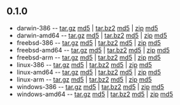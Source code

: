 ## 0.1.0

* darwin-386 -- [tar.gz](https://s3.amazonaws.com/dendrite-binaries/darwin-386/0.1.0/dendrite-darwin-386-0.1.0.tar.gz) [md5](https://s3.amazonaws.com/dendrite-binaries/darwin-386/0.1.0/dendrite-darwin-386-0.1.0.tar.gz.md5) | [tar.bz2](https://s3.amazonaws.com/dendrite-binaries/darwin-386/0.1.0/dendrite-darwin-386-0.1.0.tar.bz2) [md5](https://s3.amazonaws.com/dendrite-binaries/darwin-386/0.1.0/dendrite-darwin-386-0.1.0.tar.bz2.md5) | [zip](https://s3.amazonaws.com/dendrite-binaries/darwin-386/0.1.0/dendrite-darwin-386-0.1.0.zip) [md5](https://s3.amazonaws.com/dendrite-binaries/darwin-386/0.1.0/dendrite-darwin-386-0.1.0.zip.md5)
* darwin-amd64 -- [tar.gz](https://s3.amazonaws.com/dendrite-binaries/darwin-amd64/0.1.0/dendrite-darwin-amd64-0.1.0.tar.gz) [md5](https://s3.amazonaws.com/dendrite-binaries/darwin-amd64/0.1.0/dendrite-darwin-amd64-0.1.0.tar.gz.md5) | [tar.bz2](https://s3.amazonaws.com/dendrite-binaries/darwin-amd64/0.1.0/dendrite-darwin-amd64-0.1.0.tar.bz2) [md5](https://s3.amazonaws.com/dendrite-binaries/darwin-amd64/0.1.0/dendrite-darwin-amd64-0.1.0.tar.bz2.md5) | [zip](https://s3.amazonaws.com/dendrite-binaries/darwin-amd64/0.1.0/dendrite-darwin-amd64-0.1.0.zip) [md5](https://s3.amazonaws.com/dendrite-binaries/darwin-amd64/0.1.0/dendrite-darwin-amd64-0.1.0.zip.md5)
* freebsd-386 -- [tar.gz](https://s3.amazonaws.com/dendrite-binaries/freebsd-386/0.1.0/dendrite-freebsd-386-0.1.0.tar.gz) [md5](https://s3.amazonaws.com/dendrite-binaries/freebsd-386/0.1.0/dendrite-freebsd-386-0.1.0.tar.gz.md5) | [tar.bz2](https://s3.amazonaws.com/dendrite-binaries/freebsd-386/0.1.0/dendrite-freebsd-386-0.1.0.tar.bz2) [md5](https://s3.amazonaws.com/dendrite-binaries/freebsd-386/0.1.0/dendrite-freebsd-386-0.1.0.tar.bz2.md5) | [zip](https://s3.amazonaws.com/dendrite-binaries/freebsd-386/0.1.0/dendrite-freebsd-386-0.1.0.zip) [md5](https://s3.amazonaws.com/dendrite-binaries/freebsd-386/0.1.0/dendrite-freebsd-386-0.1.0.zip.md5)
* freebsd-amd64 -- [tar.gz](https://s3.amazonaws.com/dendrite-binaries/freebsd-amd64/0.1.0/dendrite-freebsd-amd64-0.1.0.tar.gz) [md5](https://s3.amazonaws.com/dendrite-binaries/freebsd-amd64/0.1.0/dendrite-freebsd-amd64-0.1.0.tar.gz.md5) | [tar.bz2](https://s3.amazonaws.com/dendrite-binaries/freebsd-amd64/0.1.0/dendrite-freebsd-amd64-0.1.0.tar.bz2) [md5](https://s3.amazonaws.com/dendrite-binaries/freebsd-amd64/0.1.0/dendrite-freebsd-amd64-0.1.0.tar.bz2.md5) | [zip](https://s3.amazonaws.com/dendrite-binaries/freebsd-amd64/0.1.0/dendrite-freebsd-amd64-0.1.0.zip) [md5](https://s3.amazonaws.com/dendrite-binaries/freebsd-amd64/0.1.0/dendrite-freebsd-amd64-0.1.0.zip.md5)
* freebsd-arm -- [tar.gz](https://s3.amazonaws.com/dendrite-binaries/freebsd-arm/0.1.0/dendrite-freebsd-arm-0.1.0.tar.gz) [md5](https://s3.amazonaws.com/dendrite-binaries/freebsd-arm/0.1.0/dendrite-freebsd-arm-0.1.0.tar.gz.md5) | [tar.bz2](https://s3.amazonaws.com/dendrite-binaries/freebsd-arm/0.1.0/dendrite-freebsd-arm-0.1.0.tar.bz2) [md5](https://s3.amazonaws.com/dendrite-binaries/freebsd-arm/0.1.0/dendrite-freebsd-arm-0.1.0.tar.bz2.md5) | [zip](https://s3.amazonaws.com/dendrite-binaries/freebsd-arm/0.1.0/dendrite-freebsd-arm-0.1.0.zip) [md5](https://s3.amazonaws.com/dendrite-binaries/freebsd-arm/0.1.0/dendrite-freebsd-arm-0.1.0.zip.md5)
* linux-386 -- [tar.gz](https://s3.amazonaws.com/dendrite-binaries/linux-386/0.1.0/dendrite-linux-386-0.1.0.tar.gz) [md5](https://s3.amazonaws.com/dendrite-binaries/linux-386/0.1.0/dendrite-linux-386-0.1.0.tar.gz.md5) | [tar.bz2](https://s3.amazonaws.com/dendrite-binaries/linux-386/0.1.0/dendrite-linux-386-0.1.0.tar.bz2) [md5](https://s3.amazonaws.com/dendrite-binaries/linux-386/0.1.0/dendrite-linux-386-0.1.0.tar.bz2.md5) | [zip](https://s3.amazonaws.com/dendrite-binaries/linux-386/0.1.0/dendrite-linux-386-0.1.0.zip) [md5](https://s3.amazonaws.com/dendrite-binaries/linux-386/0.1.0/dendrite-linux-386-0.1.0.zip.md5)
* linux-amd64 -- [tar.gz](https://s3.amazonaws.com/dendrite-binaries/linux-amd64/0.1.0/dendrite-linux-amd64-0.1.0.tar.gz) [md5](https://s3.amazonaws.com/dendrite-binaries/linux-amd64/0.1.0/dendrite-linux-amd64-0.1.0.tar.gz.md5) | [tar.bz2](https://s3.amazonaws.com/dendrite-binaries/linux-amd64/0.1.0/dendrite-linux-amd64-0.1.0.tar.bz2) [md5](https://s3.amazonaws.com/dendrite-binaries/linux-amd64/0.1.0/dendrite-linux-amd64-0.1.0.tar.bz2.md5) | [zip](https://s3.amazonaws.com/dendrite-binaries/linux-amd64/0.1.0/dendrite-linux-amd64-0.1.0.zip) [md5](https://s3.amazonaws.com/dendrite-binaries/linux-amd64/0.1.0/dendrite-linux-amd64-0.1.0.zip.md5)
* linux-arm -- [tar.gz](https://s3.amazonaws.com/dendrite-binaries/linux-arm/0.1.0/dendrite-linux-arm-0.1.0.tar.gz) [md5](https://s3.amazonaws.com/dendrite-binaries/linux-arm/0.1.0/dendrite-linux-arm-0.1.0.tar.gz.md5) | [tar.bz2](https://s3.amazonaws.com/dendrite-binaries/linux-arm/0.1.0/dendrite-linux-arm-0.1.0.tar.bz2) [md5](https://s3.amazonaws.com/dendrite-binaries/linux-arm/0.1.0/dendrite-linux-arm-0.1.0.tar.bz2.md5) | [zip](https://s3.amazonaws.com/dendrite-binaries/linux-arm/0.1.0/dendrite-linux-arm-0.1.0.zip) [md5](https://s3.amazonaws.com/dendrite-binaries/linux-arm/0.1.0/dendrite-linux-arm-0.1.0.zip.md5)
* windows-386 -- [tar.gz](https://s3.amazonaws.com/dendrite-binaries/windows-386/0.1.0/dendrite-windows-386-0.1.0.tar.gz) [md5](https://s3.amazonaws.com/dendrite-binaries/windows-386/0.1.0/dendrite-windows-386-0.1.0.tar.gz.md5) | [tar.bz2](https://s3.amazonaws.com/dendrite-binaries/windows-386/0.1.0/dendrite-windows-386-0.1.0.tar.bz2) [md5](https://s3.amazonaws.com/dendrite-binaries/windows-386/0.1.0/dendrite-windows-386-0.1.0.tar.bz2.md5) | [zip](https://s3.amazonaws.com/dendrite-binaries/windows-386/0.1.0/dendrite-windows-386-0.1.0.zip) [md5](https://s3.amazonaws.com/dendrite-binaries/windows-386/0.1.0/dendrite-windows-386-0.1.0.zip.md5)
* windows-amd64 -- [tar.gz](https://s3.amazonaws.com/dendrite-binaries/windows-amd64/0.1.0/dendrite-windows-amd64-0.1.0.tar.gz) [md5](https://s3.amazonaws.com/dendrite-binaries/windows-amd64/0.1.0/dendrite-windows-amd64-0.1.0.tar.gz.md5) | [tar.bz2](https://s3.amazonaws.com/dendrite-binaries/windows-amd64/0.1.0/dendrite-windows-amd64-0.1.0.tar.bz2) [md5](https://s3.amazonaws.com/dendrite-binaries/windows-amd64/0.1.0/dendrite-windows-amd64-0.1.0.tar.bz2.md5) | [zip](https://s3.amazonaws.com/dendrite-binaries/windows-amd64/0.1.0/dendrite-windows-amd64-0.1.0.zip) [md5](https://s3.amazonaws.com/dendrite-binaries/windows-amd64/0.1.0/dendrite-windows-amd64-0.1.0.zip.md5)
